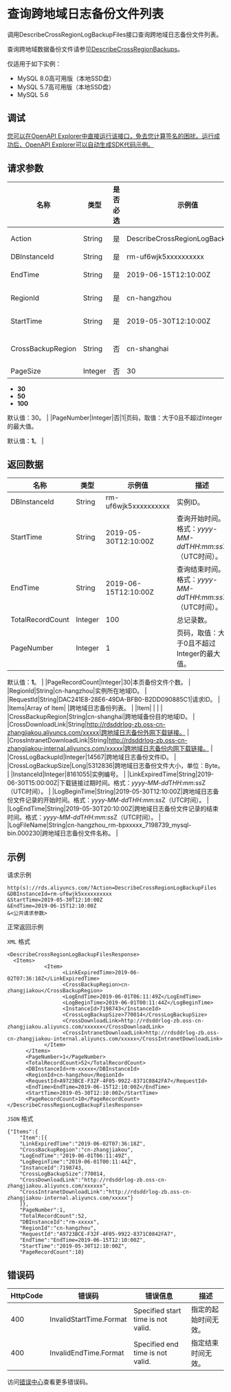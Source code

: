# 查询跨地域日志备份文件列表

调用DescribeCrossRegionLogBackupFiles接口查询跨地域日志备份文件列表。

查询跨地域数据备份文件请参见[DescribeCrossRegionBackups](~~121733~~)。

仅适用于如下实例：

-   MySQL 8.0高可用版（本地SSD盘）
-   MySQL 5.7高可用版（本地SSD盘）
-   MySQL 5.6

## 调试

[您可以在OpenAPI Explorer中直接运行该接口，免去您计算签名的困扰。运行成功后，OpenAPI Explorer可以自动生成SDK代码示例。](https://api.aliyun.com/#product=Rds&api=DescribeCrossRegionLogBackupFiles&type=RPC&version=2014-08-15)

## 请求参数

|名称|类型|是否必选|示例值|描述|
|--|--|----|---|--|
|Action|String|是|DescribeCrossRegionLogBackupFiles|系统规定参数，取值：**DescribeCrossRegionLogBackupFiles**。 |
|DBInstanceId|String|是|rm-uf6wjk5xxxxxxxxxx|实例ID。 |
|EndTime|String|是|2019-06-15T12:10:00Z|查询结束时间。格式：*yyyy-MM-dd*T*HH:mm:ss*Z（UTC时间）。 |
|RegionId|String|是|cn-hangzhou|实例所在地域ID。可以通过接口[DescribeRegions](~~26243~~)查看地域ID。 |
|StartTime|String|是|2019-05-30T12:10:00Z|查询开始时间。格式：*yyyy-MM-dd*T*HH:mm:ss*Z（UTC时间）。 |
|CrossBackupRegion|String|否|cn-shanghai|跨地域备份目的地域ID。可以通过接口[DescribeCrossRegionBackupDBInstance](~~121737~~)查看地域ID。 |
|PageSize|Integer|否|30|每页记录数，取值：

 -   **30**
-   **50**
-   **100**

 默认值：30。 |
|PageNumber|Integer|否|1|页码，取值：大于0且不超过Integer的最大值。

 默认值：**1**。 |

## 返回数据

|名称|类型|示例值|描述|
|--|--|---|--|
|DBInstanceId|String|rm-uf6wjk5xxxxxxxxxx|实例ID。 |
|StartTime|String|2019-05-30T12:10:00Z|查询开始时间。格式：*yyyy-MM-dd*T*HH:mm:ss*Z（UTC时间）。 |
|EndTime|String|2019-06-15T12:10:00Z|查询结束时间。格式：*yyyy-MM-dd*T*HH:mm:ss*Z（UTC时间）。 |
|TotalRecordCount|Integer|100|总记录数。 |
|PageNumber|Integer|1|页码，取值：大于0且不超过Integer的最大值。

 默认值：**1**。 |
|PageRecordCount|Integer|30|本页备份文件个数。 |
|RegionId|String|cn-hangzhou|实例所在地域ID。 |
|RequestId|String|DAC241E8-28E6-49DA-BFB0-B2DD090885C1|请求ID。 |
|Items|Array of Item| |跨地域日志备份列表。 |
|Item| | | |
|CrossBackupRegion|String|cn-shanghai|跨地域备份目的地域ID。 |
|CrossDownloadLink|String|http://rdsddrlog-zb.oss-cn-zhangjiakou.aliyuncs.com/xxxxx|跨地域日志备份外网下载链接。 |
|CrossIntranetDownloadLink|String|http://rdsddrlog-zb.oss-cn-zhangjiakou-internal.aliyuncs.com/xxxxx|跨地域日志备份内网下载链接。 |
|CrossLogBackupId|Integer|14567|跨地域日志备份文件ID。 |
|CrossLogBackupSize|Long|5312836|跨地域日志备份文件大小，单位：Byte。 |
|InstanceId|Integer|8161055|实例编号。 |
|LinkExpiredTime|String|2019-06-30T15:00:00Z|下载链接过期时间。格式：*yyyy-MM-dd*T*HH:mm:ss*Z（UTC时间）。 |
|LogBeginTime|String|2019-05-30T12:10:00Z|跨地域日志备份文件记录的开始时间。格式：*yyyy-MM-dd*T*HH:mm:ss*Z（UTC时间）。 |
|LogEndTime|String|2019-05-30T20:10:00Z|跨地域日志备份文件记录的结束时间。格式：*yyyy-MM-dd*T*HH:mm:ss*Z（UTC时间）。 |
|LogFileName|String|cn-hangzhou\_rm-bpxxxxx\_7198739\_mysql-bin.000230|跨地域日志备份文件名称。 |

## 示例

请求示例

```
http(s)://rds.aliyuncs.com/?Action=DescribeCrossRegionLogBackupFiles
&DBInstanceId=rm-uf6wjk5xxxxxxxxxx
&StartTime=2019-05-30T12:10:00Z
&EndTime=2019-06-15T12:10:00Z
&<公共请求参数>
```

正常返回示例

`XML` 格式

```
<DescribeCrossRegionLogBackupFilesResponse>
  <Items>
		    <Item>
			      <LinkExpiredTime>2019-06-02T07:36:18Z</LinkExpiredTime>
			      <CrossBackupRegion>cn-zhangjiakou</CrossBackupRegion>
			      <LogEndTime>2019-06-01T06:11:49Z</LogEndTime>
			      <LogBeginTime>2019-06-01T00:11:44Z</LogBeginTime>
			      <InstanceId>7198743</InstanceId>
			      <CrossLogBackupSize>770014</CrossLogBackupSize>
			      <CrossDownloadLink>http://rdsddrlog-zb.oss-cn-zhangjiakou.aliyuncs.com/xxxxxx</CrossDownloadLink>
			      <CrossIntranetDownloadLink>http://rdsddrlog-zb.oss-cn-zhangjiakou-internal.aliyuncs.com/xxxxx</CrossIntranetDownloadLink>
		    </Item>
	  </Items>
	  <PageNumber>1</PageNumber>
	  <TotalRecordCount>52</TotalRecordCount>
	  <DBInstanceId>rm-xxxxx</DBInstanceId>
	  <RegionId>cn-hangzhou</RegionId>
	  <RequestId>A9723BCE-F32F-4F05-9922-8371C0842FA7</RequestId>
	  <EndTime>EndTime=2019-06-15T12:10:00Z</EndTime>
	  <StartTime>2019-05-30T12:10:00Z</StartTime>
	  <PageRecordCount>10</PageRecordCount>
</DescribeCrossRegionLogBackupFilesResponse>
```

`JSON` 格式

```
{"Items":{
	"Item":[{
	"LinkExpiredTime":"2019-06-02T07:36:18Z",
	"CrossBackupRegion":"cn-zhangjiakou",
	"LogEndTime":"2019-06-01T06:11:49Z",
	"LogBeginTime":"2019-06-01T00:11:44Z",
	"InstanceId":7198743,
	"CrossLogBackupSize":770014,
	"CrossDownloadLink":"http://rdsddrlog-zb.oss-cn-zhangjiakou.aliyuncs.com/xxxxxx",
	"CrossIntranetDownloadLink":"http://rdsddrlog-zb.oss-cn-zhangjiakou-internal.aliyuncs.com/xxxxx"}
	]},
	"PageNumber":1,
	"TotalRecordCount":52,
	"DBInstanceId":"rm-xxxxx",
	"RegionId":"cn-hangzhou",
	"RequestId":"A9723BCE-F32F-4F05-9922-8371C0842FA7",
	"EndTime":"EndTime=2019-06-15T12:10:00Z",
	"StartTime":"2019-05-30T12:10:00Z",
	"PageRecordCount":10}
```

## 错误码

|HttpCode|错误码|错误信息|描述|
|--------|---|----|--|
|400|InvalidStartTime.Format|Specified start time is not valid.|指定的起始时间无效。|
|400|InvalidEndTime.Format|Specified end time is not valid.|指定结束时间无效。|

访问[错误中心](https://error-center.aliyun.com/status/product/Rds)查看更多错误码。

